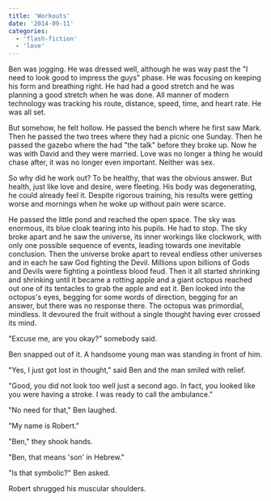 ```yaml
---
title: 'Workouts'
date: '2014-09-11'
categories:
  - 'flash-fiction'
  - 'love'
---
```


Ben was jogging. He was dressed well, although he was way past the "I need to
look good to impress the guys" phase. He was focusing on keeping his form and
breathing right. He had had a good stretch and he was planning a good stretch
when he was done. All manner of modern technology was tracking his route,
distance, speed, time, and heart rate. He was all set.

But somehow, he felt hollow. He passed the bench where he first saw Mark. Then
he passed the two trees where they had a picnic one Sunday. Then he passed the
gazebo where the had "the talk" before they broke up. Now he was with David and
they were married. Love was no longer a thing he would chase after, it was no
longer even important. Neither was sex.

So why did he work out? To be healthy, that was the obvious answer. But health,
just like love and desire, were fleeting. His body was degenerating, he could
already feel it. Despite rigorous training, his results were getting worse and
mornings when he woke up without pain were scarce.

He passed the little pond and reached the open space. The sky was enormous, its
blue cloak tearing into his pupils. He had to stop. The sky broke apart and he
saw the universe, its inner workings like clockwork, with only one possible
sequence of events, leading towards one inevitable conclusion. Then the universe
broke apart to reveal endless other universes and in each he saw God fighting
the Devil. Millions upon billions of Gods and Devils were fighting a pointless
blood feud. Then it all started shrinking and shrinking until it became a
rotting apple and a giant octopus reached out one of its tentacles to grab the
apple and eat it. Ben looked into the octopus's eyes, begging for some words of
direction, begging for an answer, but there was no response there. The octopus
was primordial, mindless. It devoured the fruit without a single thought having
ever crossed its mind.

"Excuse me, are you okay?" somebody said.

Ben snapped out of it. A handsome young man was standing in front of him.

"Yes, I just got lost in thought," said Ben and the man smiled with relief.

"Good, you did not look too well just a second ago. In fact, you looked like you
were having a stroke. I was ready to call the ambulance."

"No need for that," Ben laughed.

"My name is Robert."

"Ben," they shook hands.

"Ben, that means 'son' in Hebrew."

"Is that symbolic?" Ben asked.

Robert shrugged his muscular shoulders.
